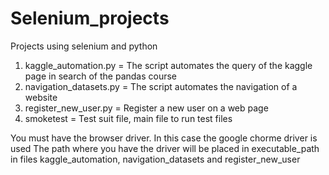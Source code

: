 # Selenium_projects
Projects using selenium and python

1. kaggle_automation.py = The script automates the query of the kaggle page in search of the pandas course
2. navigation_datasets.py = The script automates the navigation of a website
3. register_new_user.py = Register a new user on a web page
4. smoketest = Test suit file, main file to run test files

You must have the browser driver. In this case the google chorme driver is used
The path where you have the driver will be placed in executable_path in files kaggle_automation, navigation_datasets and register_new_user
